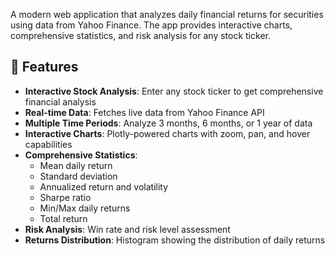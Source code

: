 A modern web application that analyzes daily financial returns for securities using data from Yahoo Finance. The app provides interactive charts, comprehensive statistics, and risk analysis for any stock ticker.

## 🚀 Features

- **Interactive Stock Analysis**: Enter any stock ticker to get comprehensive financial analysis
- **Real-time Data**: Fetches live data from Yahoo Finance API
- **Multiple Time Periods**: Analyze 3 months, 6 months, or 1 year of data
- **Interactive Charts**: Plotly-powered charts with zoom, pan, and hover capabilities
- **Comprehensive Statistics**: 
  - Mean daily return
  - Standard deviation
  - Annualized return and volatility
  - Sharpe ratio
  - Min/Max daily returns
  - Total return
- **Risk Analysis**: Win rate and risk level assessment
- **Returns Distribution**: Histogram showing the distribution of daily returns

